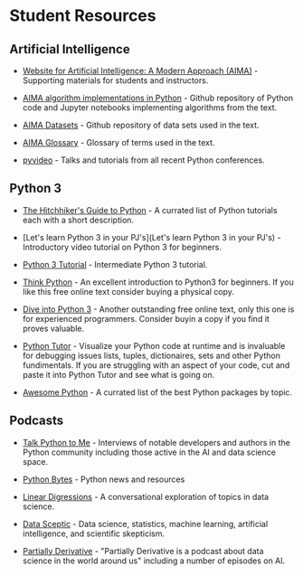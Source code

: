 # Student Resources

## Artificial Intelligence

* [Website for Artificial Intelligence: A Modern Approach (AIMA)](http://aima.cs.berkeley.edu/) - Supporting materials for students and instructors.

* [AIMA algorithm implementations in Python](https://github.com/aimacode/aima-python) - Github repository of Python code and Jupyter notebooks implementing algorithms from the text.

* [AIMA Datasets](https://github.com/aimacode/aima-data) - Github repository of data sets used in the text.

* [AIMA Glossary](https://github.com/aimacode/aima-glossary) - Glossary of terms used in the text.

* [pyvideo](http://pyvideo.org/) - Talks and tutorials from all recent Python conferences.

## Python 3

* [The Hitchhiker's Guide to Python](http://docs.python-guide.org/en/latest/intro/learning/) - A currated list of Python tutorials each with a short description.  

* [Let's learn Python 3 in your PJ's](Let's learn Python 3 in your PJ's) - Introductory video tutorial on Python 3 for beginners.

* [Python 3 Tutorial](https://www.python-course.eu/python3_course.php) - Intermediate Python 3 tutorial.

* [Think Python](http://greenteapress.com/wp/think-python-2e/) - An excellent introduction to Python3 for beginners.  If you like this free online text consider buying a physical copy.

* [Dive into Python 3](http://www.diveintopython3.net/) - Another outstanding free online text, only this one is for experienced programmers.  Consider buyin a copy if you find it proves valuable.

* [Python Tutor](http://pythontutor.com/) - Visualize your Python code at runtime and is invaluable for debugging issues lists, tuples, dictionaires, sets and other Python fundimentals.  If you are struggling with an aspect of your code, cut and paste it into Python Tutor and see what is going on.

* [Awesome Python](https://github.com/vinta/awesome-python) - A currated list of the best Python packages by topic.

## Podcasts

* [Talk Python to Me](https://talkpython.fm/) - Interviews of notable developers and authors in the Python community including those active in the AI and data science space.

* [Python Bytes](https://pythonbytes.fm/) - Python news and resources

* [Linear Digressions](http://lineardigressions.com/) - A conversational exploration of topics in data science.

* [Data Sceptic](https://dataskeptic.com/) - Data science, statistics, machine learning, artificial intelligence, and scientific skepticism.

* [Partially Derivative](http://partiallyderivative.com/) - "Partially Derivative is a podcast about data science in the world around us" including a number of episodes on AI. 